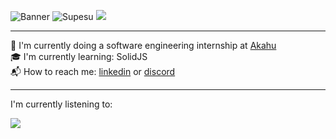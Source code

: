 ![Banner](https://i.imgur.com/gfYu9t1.jpg)
![Supesu](https://komarev.com/ghpvc/?username=supesu&color=lightgray&style=flat-square)
[<img src="https://img.shields.io/badge/linkedin-%230077B5.svg?&style=flat-square&logo=linkedin&logoColor=white" />](https://www.linkedin.com/in/kian-merchant-860a73206/)

---
🔭 I'm currently doing a software engineering internship at [Akahu](https://akahu.io/)
<br>
🎓 I'm currently learning: SolidJS
<br>
📬 How to reach me: [linkedin](https://www.linkedin.com/in/kian-merchant/) or [discord](https://pastebin.com/wMVbSMeJ)

-----

I'm currently listening to:

![](https://supesu-5sj5h6a7v-supesu.vercel.app/api/spotify-playing)
